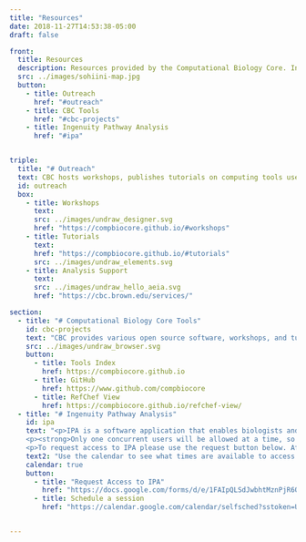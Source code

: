 ```yaml
---
title: "Resources"
date: 2018-11-27T14:53:38-05:00
draft: false

front:
  title: Resources
  description: Resources provided by the Computational Biology Core. Includes database subscriptions and licenses. Additionally, we provide various open source software, workshops, and tutorials in Bioinformatics and Data Science.
  src: ../images/sohiini-map.jpg
  button:
    - title: Outreach
      href: "#outreach"
    - title: CBC Tools
      href: "#cbc-projects"
    - title: Ingenuity Pathway Analysis
      href: "#ipa"


triple:
  title: "# Outreach"
  text: CBC hosts workshops, publishes tutorials on computing tools used by bioinformaticians, and provides analysis support to the Brown community. To learn more about what we offer, click on the links below or contact us at cbc-help@brown.edu.
  id: outreach
  box:
    - title: Workshops
      text:
      src: ../images/undraw_designer.svg
      href: "https://compbiocore.github.io/#workshops"
    - title: Tutorials
      text:
      href: "https://compbiocore.github.io/#tutorials"
      src: ../images/undraw_elements.svg
    - title: Analysis Support
      text:
      src: ../images/undraw_hello_aeia.svg
      href: "https://cbc.brown.edu/services/"

section:
  - title: "# Computational Biology Core Tools"
    id: cbc-projects
    text: "CBC provides various open source software, workshops, and tutorials. Complete projects can be found on the [Projects Index Site](https://compbiocore.github.io). Projects in development can be found on our [GitHub account](https://www.github.com/compbiocore)."
    src: ../images/undraw_browser.svg
    button:
      - title: Tools Index
        href: https://compbiocore.github.io
      - title: GitHub
        href: https://www.github.com/compbiocore
      - title: RefChef View
        href: https://compbiocore.github.io/refchef-view/
  - title: "# Ingenuity Pathway Analysis"
    id: ipa
    text: "<p>IPA is a software application that enables biologists and bioinformaticians to identify the biological mechanisms, pathways, and functions most relevant to their experimental datasets or genes of interest. It allows researchers to graphically view, analyze, and query data in a comprehensive and seamless manner to understand molecular interactions, biological functions and disease on multiple levels. For more details go to qiagen IPA website and also access their webinars. Access to IPA free for the entire Brown community through September 2019.</p>
    <p><strong>Only one concurrent users will be allowed at a time, so use the scheduler below to reserve analysis time.</strong></p>
    <p>To request access to IPA please use the request button below. After registration, Ingenuity Systems will send each registrant, via e-mail, their individual password and login instructions. Please note, the first time you login to your IPA account, it may take a few minutes to load the application. Additionally, please disable all pop-up blockers prior to signing in as they may prevent the application from loading.</p>"
    text2: "Use the calendar to see what times are available to access IPA. Click below to schedule your IPA session or to request access. Please restrict yourself to at most **two consecutive slots** for any given time."
    calendar: true
    button:
      - title: "Request Access to IPA"
        href: "https://docs.google.com/forms/d/e/1FAIpQLSdJwbhtMznPjR6QrobBG1u-n3AMLnWdigN-NqFepsC7gbb2tw/viewform"
      - title: Schedule a session
        href: "https://calendar.google.com/calendar/selfsched?sstoken=UU1LVEFXbXNUZTUtfGRlZmF1bHR8OGM1ZTZjYTg1YjYyNjZiMjVhZDNjNGM2YjQ0MTVlNzQ"


---
```

